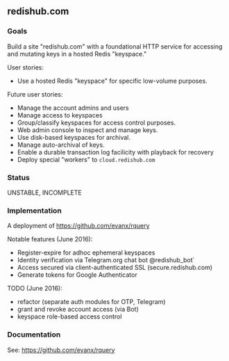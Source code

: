 
## redishub.com

### Goals 

Build a site "redishub.com" with a foundational HTTP service for accessing and mutating keys in a hosted Redis "keyspace." 

User stories:
- Use a hosted Redis "keyspace" for specific low-volume purposes.

Future user stories:
- Manage the account admins and users
- Manage access to keyspaces
- Group/classify keyspaces for access control purposes.
- Web admin console to inspect and manage keys.
- Use disk-based keyspaces for archival.
- Manage auto-archival of keys.
- Enable a durable transaction log facilicity with playback for recovery
- Deploy special "workers" to `cloud.redishub.com`


### Status

UNSTABLE, INCOMPLETE


### Implementation

A deployment of https://github.com/evanx/rquery

Notable features (June 2016):
- Register-expire for adhoc ephemeral keyspaces
- Identity verification via Telegram.org chat bot @redishub_bot`
- Access secured via client-authenticated SSL (secure.redishub.com)
- Generate tokens for Google Authenticator 

TODO (June 2016):
- refactor (separate auth modules for OTP, Telegram)
- grant and revoke account access (via Bot)
- keyspace role-based access control


### Documentation

See: https://github.com/evanx/rquery

